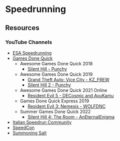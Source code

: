 # Speedrunning

## Resources

### YouTube Channels

* [ESA Speedrunning](https://www.youtube.com/c/ESAMarathon/videos)
* [Games Done Quick](https://www.youtube.com/c/gamesdonequick/videos)
  * Awesome Games Done Quick 2018
    * [Silent Hill - Punchy](https://www.youtube.com/watch?v=\_u320GZ-\_B8)
  * Awesome Games Done Quick 2019
    * [Grand Theft Auto: Vice City - KZ\_FREW](https://www.youtube.com/watch?v=bO3hhp\_EH5w)
    * [Silent Hill 2 - Punchy](https://www.youtube.com/watch?v=OPThfEV0nEA)
  * Awesome Games Done Quick 2021 Online
    * [Resident Evil 5 - DECosmic and AvuKamu](https://www.youtube.com/watch?v=9VQa5vV9TTg)
  * Games Done Quick Express 2019
    * [Resident Evil 3: Nemesis - WOLFDNC](https://www.youtube.com/watch?v=L6DXqS30WIU)
  * Summer Games Done Quick 2022
    * [Silent Hill 4: The Room - AnEternalEnigma](https://www.youtube.com/watch?v=\_sFUTxKeZ7M)
* [Italian Speedrun Community](https://www.youtube.com/c/ItalianSpeedrunCommunity/videos)
* [SpeedCon](https://www.youtube.com/@speedcon\_eu)
* [Summoning Salt](https://www.youtube.com/c/SummoningSalt/videos)
